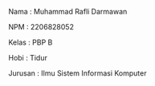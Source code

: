 Nama    : Muhammad Rafli Darmawan

NPM     : 2206828052        

Kelas   : PBP B

Hobi    : Tidur

Jurusan : Ilmu Sistem Informasi Komputer